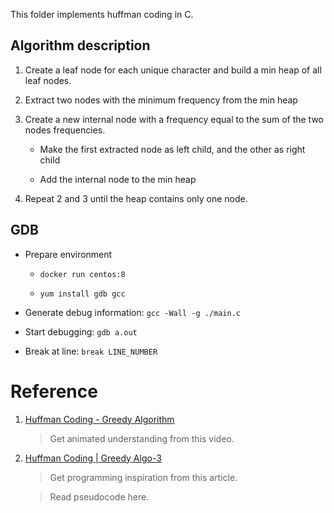 This folder implements huffman coding in C.


## Algorithm description

1. Create a leaf node for each unique character and build a min heap of all leaf nodes.

2. Extract two nodes with the minimum frequency from the min heap

3. Create a new internal node with a frequency equal to the sum of the two nodes frequencies. 

    - Make the first extracted node as left child, and the other as right child

    - Add the internal node to the min heap

4. Repeat 2 and 3 until the heap contains only one node.

## GDB

- Prepare environment

  - `docker run centos:8`

  - `yum install gdb gcc`

- Generate debug information: `gcc -Wall -g ./main.c`

- Start debugging: `gdb a.out`

- Break at line: `break LINE_NUMBER`

# Reference

1. [Huffman Coding - Greedy Algorithm](https://www.youtube.com/watch?v=dM6us854Jk0&t=3s)

    > Get animated understanding from this video.

2. [Huffman Coding | Greedy Algo-3](https://www.geeksforgeeks.org/huffman-coding-greedy-algo-3/)

    > Get programming inspiration from this article.

    > Read pseudocode here.
